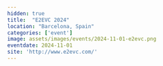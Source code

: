 ```yaml
---
hidden: true
title:  "E2EVC 2024"
location: "Barcelona, Spain"
categories: ['event']
image: assets/images/events/2024-11-01-e2evc.png
eventdate: 2024-11-01
site: 'http://www.e2evc.com/'
---
```

